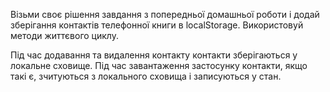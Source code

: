 Візьми своє рішення завдання з попередньої домашньої роботи і додай зберігання контактів телефонної книги в localStorage. Використовуй методи життєвого циклу.

Під час додавання та видалення контакту контакти зберігаються у локальне сховище.
Під час завантаження застосунку контакти, якщо такі є, зчитуються з локального сховища і записуються у стан.
